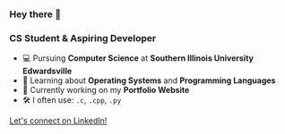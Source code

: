 ### Hey there 👋

### CS Student & Aspiring Developer

- 💻 Pursuing **Computer Science** at **Southern Illinois University Edwardsville**
- 🌱 Learning about **Operating Systems** and **Programming Languages**
- 🔭 Currently working on my **Portfolio Website**
- 🛠️ I often use: `.c`, `.cpp`, `.py`

[Let's connect on LinkedIn!](https://www.linkedin.com/in/gavin-boyles)

